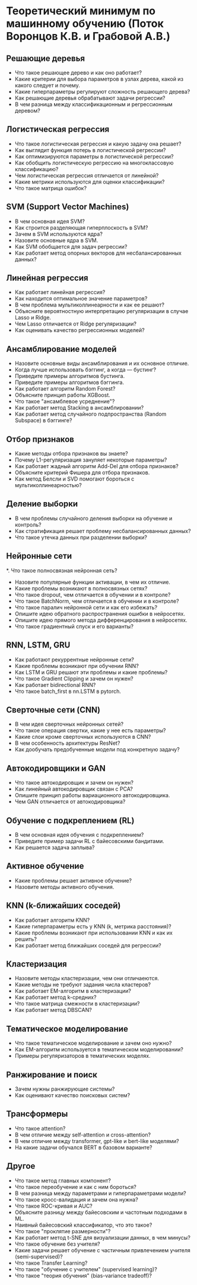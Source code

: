 # Теоретический минимум по машинному обучению (Поток Воронцов К.В. и Грабовой А.В.)

## Решающие деревья
* Что такое решающее дерево и как оно работает?
* Какие критерии для выбора параметров в узлах дерева, какой из какого следует и почему.
* Какие гиперпараметры регулируют сложность решающего дерева?
* Как решающие деревья обрабатывают задачи регрессии?
* В чем разница между классификационным и регрессионным деревом?

## Логистическая регрессия
* Что такое логистическая регрессия и какую задачу она решает?
* Как выглядит функция потерь в логистической регрессии?
* Как оптимизируются параметры в логистической регрессии?
* Как обобщить логистическую регрессию на многоклассовую классификацию?
* Чем логистическая регрессия отличается от линейной?
* Какие метрики используются для оценки классификации?
* Что такое матрица ошибок?

## SVM (Support Vector Machines)
* В чем основная идея SVM?
* Как строится разделяющая гиперплоскость в SVM?
* Зачем в SVM используются ядра?
* Назовите основные ядра в SVM.
* Как SVM обобщается для задач регрессии?
* Как работает метод опорных векторов для несбалансированных данных?  

## Линейная регрессия
* Как работает линейная регрессия?
* Как находится оптимальное значение параметров?
* В чем проблема мультиколлинеарности и как ее решают?
* Объясните вероятностную интерпретацию регуляризации в случае Lasso и Ridge.
* Чем Lasso отличается от Ridge регуляризации?
* Как оценивать качество регрессионных моделей?

## Ансамблирование моделей
* Назовите основные виды ансамблирования и их основное отличие.
* Когда лучше использовать бэггинг, а когда — бустинг?
* Приведите примеры алгоритмов бустинга.
* Приведите примеры алгоритмов бэггинга.
* Как работает алгоритм Random Forest?
* Объясните принцип работы XGBoost.
* Что такое "ансамблевое усреднение"?  
* Как работает метод Stacking в ансамблировании?
* Как работает метод случайного подпространства (Random Subspace) в бэггинге?  

## Отбор признаков
* Какие методы отбора признаков вы знаете?
* Почему L1-регуляризация зануляет некоторые параметры?
* Как работает жадный алгоритм Add-Del для отбора признаков?
* Объясните критерий Фишера для отбора признаков.
* Как метод Белсли и SVD помогают бороться с мультиколлинеарностью?

## Деление выборки
* В чем проблемы случайного деления выборки на обучение и контроль?
* Как стратификация решает проблему несбалансированных данных?
* Что такое утечка данных при разделении выборки?

## Нейронные сети
*. Что такое полносвязная нейронная сеть?
* Назовите популярные функции активации, в чем их отличие.
* Какие проблемы возникают в полносвязных сетях?
* Что такое dropout, чем отличается в обучении и в контроле?
* Что такое BatchNorm, чем отличается в обучении и в контроле?
* Что такое паралич нейронной сети и как его избежать?
* Опишите идею обратного распространения ошибки в нейросетях.
* Опишите идею прямого метода дифференцирования в нейросетях.
* Что такое градиентный спуск и его варианты?

## RNN, LSTM, GRU
* Как работают рекуррентные нейронные сети?
* Какие проблемы возникают при обучении RNN?
* Как LSTM и GRU решают эти проблемы и какие проблемы?
* Что такое Gradient Clipping и зачем он нужен?
* Как работает bidirectional RNN?
* Что такое batch_first в nn.LSTM в pytorch.

## Сверточные сети (CNN)
* В чем идея сверточных нейронных сетей?
* Что такое операция свертки, какие у нее есть параметры?
* Какие слои кроме сверточных используются в CNN?
* В чем особенность архитектуры ResNet?
* Как дообучать предобученные модели под конкретную задачу?

## Автокодировщики и GAN
* Что такое автокодировщик и зачем он нужен?
* Как линейный автокодировщик связан с PCA?
* Опишите принцип работы вариационного автокодировщика.
* Чем GAN отличается от автокодировщика?

## Обучение с подкреплением (RL)
* В чем основная идея обучения с подкреплением?
* Приведите пример задачи RL с байесовскими бандитами.
* Как решается задача заплыва?

## Активное обучение
* Какие проблемы решает активное обучение?
* Назовите методы активного обучения.  

## KNN (k-ближайших соседей)
* Как работает алгоритм KNN?  
* Какие гиперпараметры есть у KNN (k, метрика расстояния)?  
* Какие проблемы возникают при использовании KNN и как их решить?
* Как работает метод ближайших соседей для регрессии?  

## Кластеризация
* Назовите методы кластеризации, чем они отличаеются.
* Какие методы не требуют задания числа кластеров?
* Как работает EM-алгоритм в кластеризации?
* Как работает метод k-средних?  
* Что такое матрица смежности в кластеризации?  
* Как работает метод DBSCAN?  

## Тематическое моделирование
* Что такое тематическое моделирование и зачем оно нужно?
* Как EM-алгоритм используется в тематическом моделировании?
* Примеры регуляризаторов в тематических моделях.

## Ранжирование и поиск
* Зачем нужны ранжирующие системы?
* Как оценивают качество поисковых систем?

## Трансформеры
* Что такое attention?
* В чем отличие между self-attention и cross-attention?
* В чем отличие между transformer, gpt-like и bert-like моделями?
* На какие задачи обучался BERT в базовом варианте?

## Другое
* Что такое метод главных компонент?
* Что такое переобучение и как с ним бороться?
* В чем разница между параметрами и гиперпараметрами модели?
* Что такое кросс-валидация и зачем она нужна?
* Что такое ROC-кривая и AUC?
* Объясните разницу между байесовским и частотным подходами в ML.
* Наивный байесовский классификатор, что это такое?
* Что такое "проклятие размерности"?
* Как работает метод t-SNE для визуализации данных, в чем минусы?  
* Что такое обучение без учителя?  
* Какие задачи решает обучение с частичным привлечением учителя (semi-supervised)?  
* Что такое Transfer Learning? 
* Что такое "обучение с учителем" (supervised learning)?  
* Что такое "теория обучения" (bias-variance tradeoff)?  
